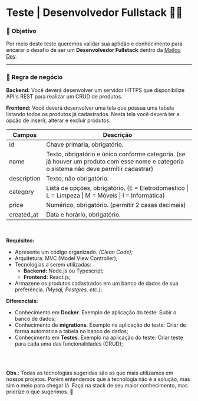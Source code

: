 # Teste | Desenvolvedor Fullstack 👨‍💻

### 🎯 Objetivo

Por meio deste teste queremos validar sua aptidão e conhecimento para encarar o desafio de ser um **Desenvolvedor Fullstack** dentro da [Mailou Dev](https://dev.mailou.com.br).

---

### 🤔 Regra de negócio 

**Backend:** Você deverá desenvolver um servidor HTTPS que disponibilize API's REST para realizar um CRUD de produtos.

**Frontend:** Vocẽ deverá desenvolver uma tela que possua uma tabela listando todos os produtos já cadastrados. Nesta tela você deverá ter a opção de inserir, alterar e excluir produtos.

<table>
  <thead>
    <tr>
      <th>Campos</th>
      <th>Descrição</th>
    <tr>
  <thead>
  <tbody>
    <tr>
      <td>id</td>
      <td>Chave primaria, obrigatório.</td>
    </tr>
    <tr>
      <td>name</td>
      <td>Texto, obrigatório e único conforme categoria. (se já houver um produto com esse nome e categoria o sistema não deve permitir cadastrar)</td>
    </tr>
    <tr>
      <td>description</td>
      <td>Texto, não obrigatório.</td>
    </tr>
    <tr>
      <td>category</td>
      <td>Lista de opções, obrigatório. (E = Eletrodoméstico | L = Limpeza | M = Móveis | I = Informática)</td>
    </tr>
    <tr>
      <td>price</td>
      <td>Numérico, obrigatório. (permitir 2 casas decimais)</td>
    </tr>
    <tr>
      <td>created_at</td>
      <td>Data e horário, obrigatório. </td>
    </tr>
  </tbody>
</table>

<br>

**Requisitos:**

* Apresente um código organizado. *(Clean Code)*;
* Arquitetura: MVC (Model View Controller);
* Tecnologias a serem utilizadas: 
    * **Backend:** Node.js ou Typescript;
    * **Frontend:** React.js;
* Armazene os produtos cadastrados em um banco de dados de sua preferência. *(Mysql, Postgres, etc.)*;
  
**Diferenciais:**
* Conhecimento em **Docker**. Exemplo de aplicação do teste: Subir o banco de dados;
* Conhecimento de **migrations**. Exemplo na aplicação do teste: Criar de forma automatica a tabela no banco de dados;
* Conhecimento em **Testes**. Exemplo na aplicação do teste: Criar teste para cada uma das funcionalidades (CRUD);

<br/>
<br/>

**Obs**.: Todas as tecnologias sugeridas são as que mais utilizamos em nossos projetos. Porém entendemos que a tecnologia não é a solução, mas sim o meio para chegar lá. Faça na stack de seu maior conhecimento, mas priorize o que sugerimos. 🤝
